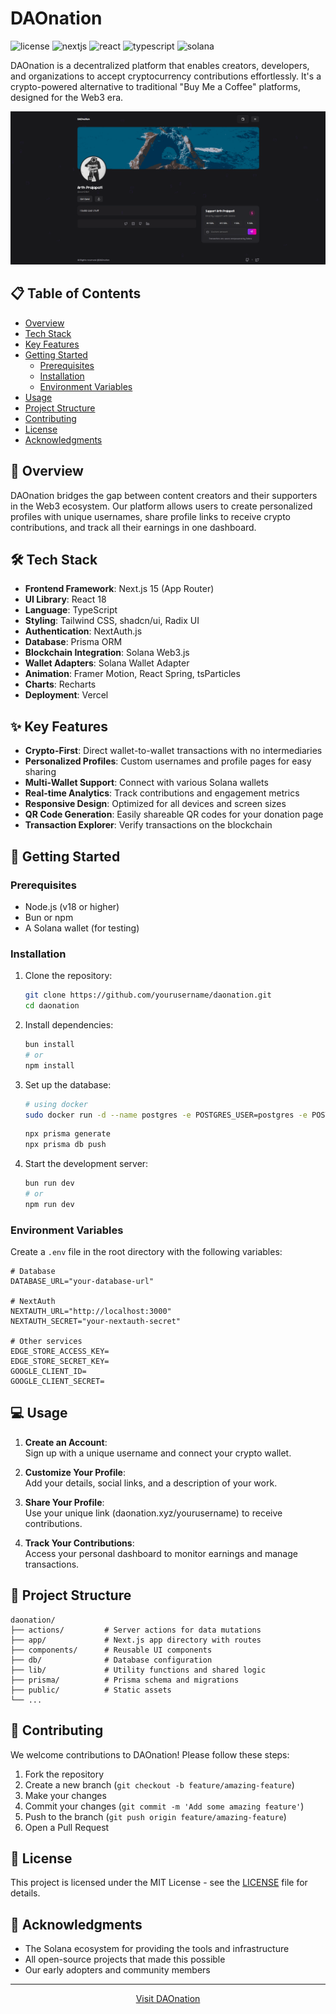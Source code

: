 # DAOnation

![license](https://img.shields.io/badge/license-MIT-blue.svg)
![nextjs](https://img.shields.io/badge/Next.js-15.2.3-black)
![react](https://img.shields.io/badge/React-18.3.1-blue)
![typescript](https://img.shields.io/badge/TypeScript-5.6.3-blue)
![solana](https://img.shields.io/badge/Solana-Web3-purple)

DAOnation is a decentralized platform that enables creators, developers, and organizations to accept cryptocurrency contributions effortlessly. It's a crypto-powered alternative to traditional "Buy Me a Coffee" platforms, designed for the Web3 era.

<p align="center">
  <img src="public/daonation-home.png" alt="DAOnation Preview" width="600"/>
</p>

## 📋 Table of Contents

- [Overview](#overview)
- [Tech Stack](#tech-stack)
- [Key Features](#key-features)
- [Getting Started](#getting-started)
  - [Prerequisites](#prerequisites)
  - [Installation](#installation)
  - [Environment Variables](#environment-variables)
- [Usage](#usage)
- [Project Structure](#project-structure)
- [Contributing](#contributing)
- [License](#license)
- [Acknowledgments](#acknowledgments)

## 🌟 Overview

DAOnation bridges the gap between content creators and their supporters in the Web3 ecosystem. Our platform allows users to create personalized profiles with unique usernames, share profile links to receive crypto contributions, and track all their earnings in one dashboard.

## 🛠️ Tech Stack

- **Frontend Framework**: Next.js 15 (App Router)
- **UI Library**: React 18
- **Language**: TypeScript
- **Styling**: Tailwind CSS, shadcn/ui, Radix UI
- **Authentication**: NextAuth.js
- **Database**: Prisma ORM
- **Blockchain Integration**: Solana Web3.js
- **Wallet Adapters**: Solana Wallet Adapter
- **Animation**: Framer Motion, React Spring, tsParticles
- **Charts**: Recharts
- **Deployment**: Vercel

## ✨ Key Features

- **Crypto-First**: Direct wallet-to-wallet transactions with no intermediaries
- **Personalized Profiles**: Custom usernames and profile pages for easy sharing
- **Multi-Wallet Support**: Connect with various Solana wallets
- **Real-time Analytics**: Track contributions and engagement metrics
- **Responsive Design**: Optimized for all devices and screen sizes
- **QR Code Generation**: Easily shareable QR codes for your donation page
- **Transaction Explorer**: Verify transactions on the blockchain

## 🚀 Getting Started

### Prerequisites

- Node.js (v18 or higher)
- Bun or npm
- A Solana wallet (for testing)

### Installation

1. Clone the repository:
   ```bash
   git clone https://github.com/yourusername/daonation.git
   cd daonation
   ```

2. Install dependencies:
   ```bash
   bun install
   # or
   npm install
   ```

3. Set up the database:
   ```bash
   # using docker
   sudo docker run -d --name postgres -e POSTGRES_USER=postgres -e POSTGRES_PASSWORD=postgres -e  POSTGRES_DB=postgres -p 5432:5432 postgres
   ```
   ```bash
   npx prisma generate
   npx prisma db push
   ```

4. Start the development server:
   ```bash
   bun run dev
   # or
   npm run dev
   ```

### Environment Variables

Create a `.env` file in the root directory with the following variables:

```env
# Database
DATABASE_URL="your-database-url"

# NextAuth
NEXTAUTH_URL="http://localhost:3000"
NEXTAUTH_SECRET="your-nextauth-secret"

# Other services
EDGE_STORE_ACCESS_KEY=
EDGE_STORE_SECRET_KEY=
GOOGLE_CLIENT_ID=
GOOGLE_CLIENT_SECRET=
```

## 💻 Usage

1. **Create an Account**:  
   Sign up with a unique username and connect your crypto wallet.

2. **Customize Your Profile**:  
   Add your details, social links, and a description of your work.

3. **Share Your Profile**:  
   Use your unique link (daonation.xyz/yourusername) to receive contributions.

4. **Track Your Contributions**:  
   Access your personal dashboard to monitor earnings and manage transactions.

## 📂 Project Structure

```
daonation/
├── actions/         # Server actions for data mutations
├── app/             # Next.js app directory with routes
├── components/      # Reusable UI components
├── db/              # Database configuration
├── lib/             # Utility functions and shared logic
├── prisma/          # Prisma schema and migrations
├── public/          # Static assets
└── ...
```

## 👥 Contributing

We welcome contributions to DAOnation! Please follow these steps:

1. Fork the repository
2. Create a new branch (`git checkout -b feature/amazing-feature`)
3. Make your changes
4. Commit your changes (`git commit -m 'Add some amazing feature'`)
5. Push to the branch (`git push origin feature/amazing-feature`)
6. Open a Pull Request


## 📜 License

This project is licensed under the MIT License - see the [LICENSE](LICENSE) file for details.

## 🙏 Acknowledgments

- The Solana ecosystem for providing the tools and infrastructure
- All open-source projects that made this possible
- Our early adopters and community members

---

<p align="center">
  <a href="https://daonation.xyz">Visit DAOnation</a> 
</p>
